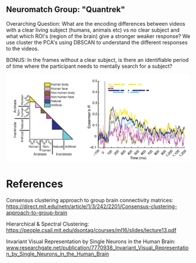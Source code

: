 ## Neuromatch Group: "Quantrek"
Overarching Question: What are the encoding differences between videos with a clear living subject (humans, animals etc) vs no clear subject and what which ROI's (region of the brain) give a stronger weaker response?  We use cluster the PCA's using DBSCAN to understand the different responses to the videos. 

BONUS: In the frames without a clear subject, is there an identifiable period of time where the participant needs to mentally search for a subject?

![alt text](https://github.com/clachevv/neuro-match-project/blob/main/pictures/pic.png)

# References
Consensus clustering approach to group brain connectivity matrices: https://direct.mit.edu/netn/article/1/3/242/2201/Consensus-clustering-approach-to-group-brain 

Hierarchical & Spectral Clustering: https://people.csail.mit.edu/dsontag/courses/ml16/slides/lecture13.pdf

Invariant Visual Representation by Single Neurons in the Human Brain: www.researchgate.net/publication/7770938_Invariant_Visual_Representation_by_Single_Neurons_in_the_Human_Brain 


